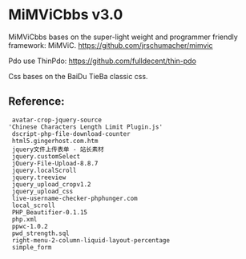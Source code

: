 # MiMViCbbs v3.0


MiMViCbbs bases on the super-light weight and programmer friendly framework: MiMViC.
    https://github.com/jrschumacher/mimvic

Pdo use ThinPdo: 
    https://github.com/fulldecent/thin-pdo
   
Css bases on  the BaiDu TieBa classic css.

Reference:
------------

     avatar-crop-jquery-source
    'Chinese Characters Length Limit Plugin.js'
     dscript-php-file-download-counter
     html5.gingerhost.com.htm
     jquery文件上传表单 - 站长素材
     jquery.customSelect
     jQuery-File-Upload-8.8.7
     jquery.localScroll
     jquery.treeview
     jquery_upload_cropv1.2
     jquery_upload_css
     live-username-checker-phphunger.com
     local_scroll
     PHP_Beautifier-0.1.15
     php.xml
     ppwc-1.0.2
     pwd_strength.sql
     right-menu-2-column-liquid-layout-percentage
     simple_form
